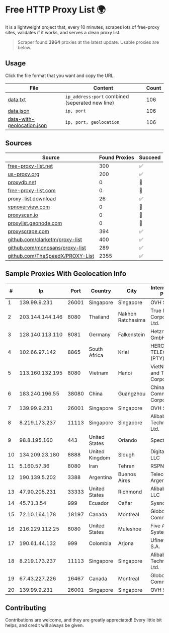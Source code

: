 
# Free HTTP Proxy List 🌍

It is a lightweight project that, every 10 minutes, scrapes lots of free-proxy sites, validates if it works, and serves a clean proxy list.


> Scraper found **3964** proxies at the latest update. Usable proxies are below.

## Usage

Click the file format that you want and copy the URL.


|File|Content|Count|
|----|-------|-----|
|[data.txt](https://raw.githubusercontent.com/themiralay/Proxy-List-World/master/data.txt)|`ip_address:port` combined (seperated new line)|106|
|[data.json](https://raw.githubusercontent.com/themiralay/Proxy-List-World/master/data.json)|`ip, port`|106|
|[data-with-geolocation.json](https://raw.githubusercontent.com/themiralay/Proxy-List-World/master/data-with-geolocation.json)|`ip, port, geolocation`|106|

## Sources

|Source|Found Proxies|Succeed|
|------|-------------|-------|
|[free-proxy-list.net](https://free-proxy-list.net)|300|✅|
|[us-proxy.org](https://www.us-proxy.org)|200|✅|
|[proxydb.net](http://proxydb.net)|0|🚫|
|[free-proxy-list.com](https://free-proxy-list.com/?page=&port=&type%5B%5D=http&type%5B%5D=https&up_time=0&search=Search)|0|🚫|
|[proxy-list.download](https://www.proxy-list.download/HTTP)|26|✅|
|[vpnoverview.com](https://vpnoverview.com/privacy/anonymous-browsing/free-proxy-servers)|0|🚫|
|[proxyscan.io](https://www.proxyscan.io)|0|🚫|
|[proxylist.geonode.com](https://proxylist.geonode.com/api/proxy-list?limit=300&page=1&sort_by=lastChecked&sort_type=desc&protocols=http,https)|0|🚫|
|[proxyscrape.com](https://api.proxyscrape.com/v2/?request=displayproxies&protocol=http&timeout=10000&country=all&ssl=all&anonymity=all)|394|✅|
|[github.com/clarketm/proxy-list](https://raw.githubusercontent.com/clarketm/proxy-list/master/proxy-list-raw.txt)|400|✅|
|[github.com/monosans/proxy-list](https://raw.githubusercontent.com/monosans/proxy-list/main/proxies/http.txt)|289|✅|
|[github.com/TheSpeedX/PROXY-List](https://raw.githubusercontent.com/TheSpeedX/PROXY-List/master/http.txt)|2355|✅|


## Sample Proxies With Geolocation Info

|#|Ip|Port|Country|City|Internet Service Provider|
|-|--|----|-------|----|-------------------------|
|1|139.99.9.231|26001|Singapore|Singapore|OVH SAS|
|2|203.144.144.146|8080|Thailand|Nakhon Ratchasima|True Internet Corporation CO. Ltd.|
|3|128.140.113.110|8081|Germany|Falkenstein|Hetzner Online GmbH|
|4|102.66.97.142|8865|South Africa|Kriel|HERO TELECOMS (PTY) LTD|
|5|113.160.132.195|8080|Vietnam|Hanoi|VietNam Post and Telecom Corporation|
|6|183.240.196.55|38080|China|Guangzhou|China Mobile Communications Corporation|
|7|139.99.9.231|26001|Singapore|Singapore|OVH SAS|
|8|8.219.173.237|11113|Singapore|Singapore|Alibaba (US) Technology Co., Ltd.|
|9|98.8.195.160|443|United States|Orlando|Spectrum|
|10|134.209.23.180|8888|United Kingdom|Slough|DigitalOcean, LLC|
|11|5.160.57.36|8080|Iran|Tehran|RSPN|
|12|190.139.5.202|3388|Argentina|Buenos Aires|Telecom Argentina S.A.|
|13|47.90.205.231|33333|United States|Richmond|Alibaba.com LLC|
|14|45.71.3.54|999|Ecuador|Cañar|Sysnovelltel S.A|
|15|72.10.164.178|18197|Canada|Montreal|GloboTech Communications|
|16|216.229.112.25|8080|United States|Muleshoe|Five Area Systems, LLC|
|17|190.61.44.132|999|Colombia|Arjona|Ufinet Panama S.A.|
|18|8.219.173.237|11113|Singapore|Singapore|Alibaba (US) Technology Co., Ltd.|
|19|67.43.227.226|16467|Canada|Montreal|GloboTech Communications|
|20|139.99.9.231|26001|Singapore|Singapore|OVH SAS|



## Contributing

Contributions are welcome, and they are greatly appreciated! Every
little bit helps, and credit will always be given.

